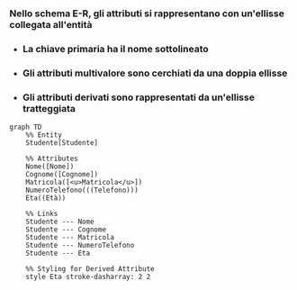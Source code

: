 ### Nello schema E-R, gli attributi si rappresentano con un'<Alert strong>ellisse</Alert> collegata all'entità

- ### La <Alert>chiave primaria</Alert> ha il nome <Alert>sottolineato</Alert>
- ### Gli attributi <Alert>multivalore</Alert> sono cerchiati da una <Alert>doppia ellisse</Alert>
- ### Gli attributi <Alert>derivati</Alert> sono rappresentati da un'<Alert>ellisse tratteggiata</Alert>

<VSpace space="4"/>

```mermaid
graph TD
    %% Entity
    Studente[Studente]

    %% Attributes
    Nome([Nome])
    Cognome([Cognome])
    Matricola([<u>Matricola</u>])
    NumeroTelefono(((Telefono)))
    Eta((Età))

    %% Links
    Studente --- Nome
    Studente --- Cognome
    Studente --- Matricola
    Studente --- NumeroTelefono
    Studente --- Eta

    %% Styling for Derived Attribute
    style Eta stroke-dasharray: 2 2
```
